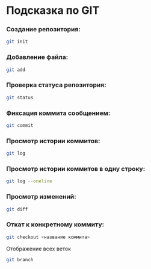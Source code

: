 # Подсказка по GIT

### Создание репозитория:
```sh
git init
```

### Добавление файла:
```sh
git add
```

### Проверка статуса репозитория:
```sh
git status
```

### Фиксация коммита сообщением:
```sh
git commit
```

### Просмотр истории коммитов:
```sh
git log
```

### Просмотр истории коммитов в одну строку:
```sh
git log --oneline
```

### Просмотр изменений:
```sh
git diff
```

### Откат к конкретному коммиту:
```sh
git checkout <название коммита> 
```
Отображение всех веток
```sh
git branch
```